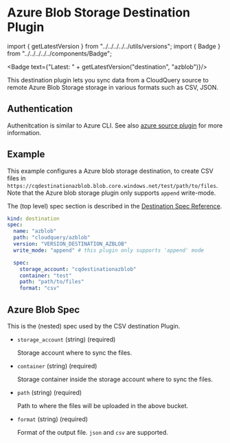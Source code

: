 # Azure Blob Storage Destination Plugin

import { getLatestVersion } from "../../../../../utils/versions";
import { Badge } from "../../../../../components/Badge";

<Badge text={"Latest: " + getLatestVersion("destination", "azblob")}/>

This destination plugin lets you sync data from a CloudQuery source to remote Azure Blob Storage storage in various formats such as CSV, JSON.


## Authentication

Authenitcation is similar to Azure CLI. See also [azure source plugin](../../sources/azure/overview#authentication) for more information.

## Example

This example configures a Azure blob storage destination, to create CSV files in `https://cqdestinationazblob.blob.core.windows.net/test/path/to/files`. Note that the Azure blob storage plugin only supports `append` write-mode.

The (top level) spec section is described in the [Destination Spec Reference](/docs/reference/destination-spec).

```yaml
kind: destination
spec:
  name: "azblob"
  path: "cloudquery/azblob"
  version: "VERSION_DESTINATION_AZBLOB"
  write_mode: "append" # this plugin only supports 'append' mode

  spec:
    storage_account: "cqdestinationazblob"
    container: "test"
    path: "path/to/files"
    format: "csv"
```

## Azure Blob Spec

This is the (nested) spec used by the CSV destination Plugin.

- `storage_account` (string) (required)

  Storage account where to sync the files.

- `container` (string) (required)

  Storage container inside the storage account where to sync the files.

- `path` (string) (required)

  Path to where the files will be uploaded in the above bucket.

- `format` (string) (required)

  Format of the output file. `json` and `csv` are supported.
